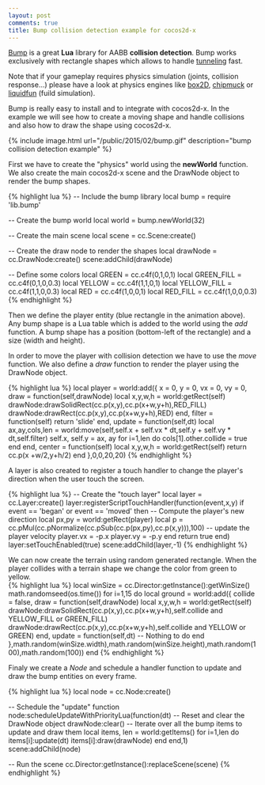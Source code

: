 ```yaml
---
layout: post
comments: true
title: Bump collision detection example for cocos2d-x
---
```


[Bump](https://github.com/kikito/bump.lua) is a great **Lua** library for AABB **collision detection**. Bump works exclusively with rectangle shapes which allows to handle [tunneling](http://www.bulletphysics.org/mediawiki-1.5.8/index.php?title=Collision_Detection_and_Physics_FAQ) fast.

Note that if your gameplay requires physics simulation (joints, collision response...) please have a look at physics engines like [box2D](http://www.box2d.org/), [chipmuck](http://chipmunk-physics.net/) or [liquidfun](http://google.github.io/liquidfun/) (fuild simulation).

Bump is really easy to install and to integrate with cocos2d-x. In the example we will see how to create a moving shape and handle collisions and also how to draw the shape using cocos2d-x.

{% include image.html url="/public/2015/02/bump.gif" description="bump collision detection example" %}

First we have to create the "physics" world using the **newWorld** function. We also create the main cocos2d-x scene and the DrawNode object to render the bump shapes.

{% highlight lua %}
-- Include the bump library
local bump = require 'lib.bump'

-- Create the bump world
local world = bump.newWorld(32)

-- Create the main scene
local scene = cc.Scene:create()

-- Create the draw node to render the shapes
local drawNode = cc.DrawNode:create()
scene:addChild(drawNode)

-- Define some colors
local GREEN       = cc.c4f(0,1,0,1)
local GREEN_FILL  = cc.c4f(0,1,0,0.3)
local YELLOW      = cc.c4f(1,1,0,1)
local YELLOW_FILL = cc.c4f(1,1,0,0.3)
local RED         = cc.c4f(1,0,0,1)
local RED_FILL    = cc.c4f(1,0,0,0.3)
{% endhighlight %}

Then we define the player entity (blue rectangle in the animation above). Any bump shape is a Lua table which is added to the world using the *add* function. A bump shape has a position (bottom-left of the rectangle) and a size (width and height).

In order to move the player with collision detection we have to use the *move* function. We also define a *draw* function to render the player using the DrawNode object.


{% highlight lua %}
local player = world:add({
    x = 0, y = 0,
    vx = 0, vy = 0,
    draw = function(self,drawNode)
        local x,y,w,h = world:getRect(self)
        drawNode:drawSolidRect(cc.p(x,y),cc.p(x+w,y+h),RED_FILL)
        drawNode:drawRect(cc.p(x,y),cc.p(x+w,y+h),RED)
    end,
    filter = function(self)
        return 'slide'
    end,
    update = function(self,dt)
        local ax,ay,cols,len = world:move(self,self.x + self.vx * dt,self.y + self.vy * dt,self.filter)
        self.x, self.y = ax, ay
        for i=1,len do
            cols[1].other.collide = true
        end
    end,
    center = function(self)
        local x,y,w,h = world:getRect(self)
        return cc.p(x +w/2,y+h/2)
    end
},0,0,20,20)
{% endhighlight %}

A layer is also created to register a touch handler to change the player's direction when the user touch the screen.

{% highlight lua %}
-- Create the "touch layer"
local layer = cc.Layer:create()
layer:registerScriptTouchHandler(function(event,x,y)
    if event == 'began' or event == 'moved' then
        -- Compute the player's new direction
        local px,py = world:getRect(player)
        local p = cc.pMul(cc.pNormalize(cc.pSub(cc.p(px,py),cc.p(x,y))),100)
        -- update the player velocity
        player.vx = -p.x
        player.vy = -p.y
    end
    return true
end)
layer:setTouchEnabled(true)
scene:addChild(layer,-1)
{% endhighlight %}

We can now create the terrain using random generated rectangle. When the player collides with a terrain shape we change the color from green to yellow.  
{% highlight lua %}
local winSize = cc.Director:getInstance():getWinSize()
math.randomseed(os.time())
for i=1,15 do
    local ground = world:add({
        collide = false,
        draw = function(self,drawNode)
            local x,y,w,h = world:getRect(self)
            drawNode:drawSolidRect(cc.p(x,y),cc.p(x+w,y+h),self.collide and YELLOW_FILL or GREEN_FILL)
            drawNode:drawRect(cc.p(x,y),cc.p(x+w,y+h),self.collide and YELLOW or GREEN)
        end,
        update = function(self,dt)
            -- Nothing to do
        end
    },math.random(winSize.width),math.random(winSize.height),math.random(100),math.random(100))
end
{% endhighlight %}

Finaly we create a *Node* and schedule a handler function to update and draw the bump entities on every frame.

{% highlight lua %}
local node = cc.Node:create()

-- Schedule the "update" function
node:scheduleUpdateWithPriorityLua(function(dt)
    -- Reset and clear the DrawNode object
    drawNode:clear()
    -- Iterate over all the bump items to update and draw them
    local items, len = world:getItems()
    for i=1,len do
        items[i]:update(dt)
        items[i]:draw(drawNode)
    end
end,1)
scene:addChild(node)

-- Run the scene
cc.Director:getInstance():replaceScene(scene)
{% endhighlight %}
